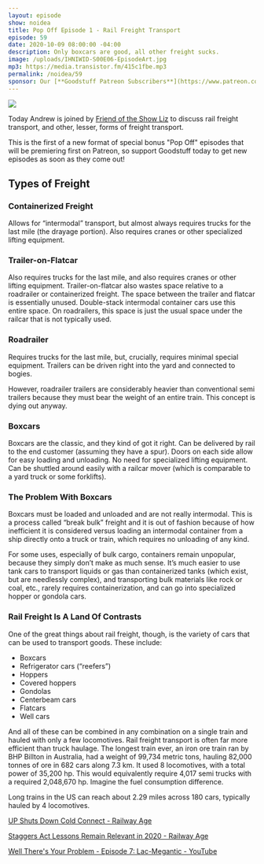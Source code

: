 ```yaml
---
layout: episode
show: noidea
title: Pop Off Episode 1 - Rail Freight Transport
episode: 59
date: 2020-10-09 08:00:00 -04:00
description: Only boxcars are good, all other freight sucks.
image: /uploads/IHNIWID-S00E06-EpisodeArt.jpg
mp3: https://media.transistor.fm/415c1fbe.mp3
permalink: /noidea/59
sponsor: Our [**Goodstuff Patreon Subscribers**](https://www.patreon.com/goodstuff "Goodstuff on Patreon") and listeners just like you! Support your favorite podcasts directly to get access to the discord and more.
---
```


![](/uploads/IHNIWID-S00E06-EpisodeArt.jpg)

Today Andrew is joined by [Friend of the Show Liz](https://twitter.com/selectric401) to discuss rail freight transport, and other, lesser, forms of freight transport.

This is the first of a new format of special bonus "Pop Off" episodes that will be premiering first on Patreon, so support Goodstuff today to get new episodes as soon as they come out!

## Types of Freight

### Containerized Freight

Allows for “intermodal” transport, but almost always requires trucks for the last mile (the drayage portion). Also requires cranes or other specialized lifting equipment.

### Trailer-on-Flatcar

Also requires trucks for the last mile, and also requires cranes or other lifting equipment. Trailer-on-flatcar also wastes space relative to a roadrailer or containerized freight. The space between the trailer and flatcar is essentially unused. Double-stack intermodal container cars use this entire space. On roadrailers, this space is just the usual space under the railcar that is not typically used.

### Roadrailer

Requires trucks for the last mile, but, crucially, requires minimal special equipment. Trailers can be driven right into the yard and connected to bogies. 

However, roadrailer trailers are considerably heavier than conventional semi trailers because they must bear the weight of an entire train. This concept is dying out anyway.

### Boxcars

Boxcars are the classic, and they kind of got it right. Can be delivered by rail to the end customer (assuming they have a spur). Doors on each side allow for easy loading and unloading. No need for specialized lifting equipment. Can be shuttled around easily with a railcar mover (which is comparable to a yard truck or some forklifts).

### The Problem With Boxcars

Boxcars must be loaded and unloaded and are not really intermodal. This is a process called “break bulk” freight and it is out of fashion because of how inefficient it is considered versus loading an intermodal container from a ship directly onto a truck or train, which requires no unloading of any kind.

For some uses, especially of bulk cargo, containers remain unpopular, because they simply don’t make as much sense. It’s much easier to use tank cars to transport liquids or gas than containerized tanks (which exist, but are needlessly complex), and transporting bulk materials like rock or coal, etc., rarely requires containerization, and can go into specialized hopper or gondola cars. 

### Rail Freight Is A Land Of Contrasts

One of the great things about rail freight, though, is the variety of cars that can be used to transport goods. These include:

- Boxcars
- Refrigerator cars (“reefers”)
- Hoppers
- Covered hoppers
- Gondolas
- Centerbeam cars
- Flatcars
- Well cars

And all of these can be combined in any combination on a single train and hauled with only a few locomotives. Rail freight transport is often far more efficient than truck haulage. The longest train ever, an iron ore train ran by BHP Billton in Australia, had a weight of 99,734 metric tons, hauling 82,000 tonnes of ore in 682 cars along 7.3 km. It used 8 locomotives, with a total power of 35,200 hp. This would equivalently require 4,017 semi trucks with a required 2,048,670 hp. Imagine the fuel consumption difference.

Long trains in the US can reach about 2.29 miles across 180 cars, typically hauled by 4 locomotives. 

[UP Shuts Down Cold Connect - Railway Age](https://www.railwayage.com/freight/class-i/up-shuts-down-cold-connect/)

[Staggers Act Lessons Remain Relevant in 2020 - Railway Age](https://www.railwayage.com/regulatory/staggers-act-lessons-remain-relevant-in-2020/)

[Well There's Your Problem - Episode 7: Lac-Megantic - YouTube](https://www.youtube.com/watch?v=UdtQi6TEcjs)
